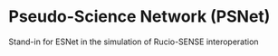 # Pseudo-Science Network (PSNet)
Stand-in for ESNet in the simulation of Rucio-SENSE interoperation
